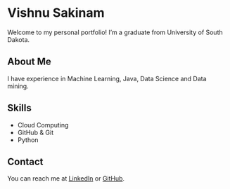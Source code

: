 # Vishnu Sakinam
Welcome to my personal portfolio! I’m a graduate from University of South Dakota.

## About Me
I have experience in Machine Learning, Java, Data Science and Data mining.

## Skills
- Cloud Computing
- GitHub & Git
- Python

## Contact
You can reach me at [LinkedIn](www.linkedin.com/in/vishnu-sakinam-532905214) or [GitHub](https://github.com/vishnusakinam).
